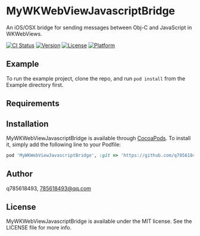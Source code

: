 # MyWKWebViewJavascriptBridge

An iOS/OSX bridge for sending messages between Obj-C and JavaScript in WKWebViews.

[![CI Status](https://img.shields.io/travis/q785618493/MyWKWebViewJavascriptBridge.svg?style=flat)](https://travis-ci.org/q785618493/MyWKWebViewJavascriptBridge)
[![Version](https://img.shields.io/cocoapods/v/MyWKWebViewJavascriptBridge.svg?style=flat)](https://cocoapods.org/pods/MyWKWebViewJavascriptBridge)
[![License](https://img.shields.io/cocoapods/l/MyWKWebViewJavascriptBridge.svg?style=flat)](https://cocoapods.org/pods/MyWKWebViewJavascriptBridge)
[![Platform](https://img.shields.io/cocoapods/p/MyWKWebViewJavascriptBridge.svg?style=flat)](https://cocoapods.org/pods/MyWKWebViewJavascriptBridge)

## Example

To run the example project, clone the repo, and run `pod install` from the Example directory first.

## Requirements

## Installation

MyWKWebViewJavascriptBridge is available through [CocoaPods](https://cocoapods.org). To install
it, simply add the following line to your Podfile:

```ruby
pod 'MyWKWebViewJavascriptBridge', :git => 'https://github.com/q785618493/MyWKWebViewJavascriptBridge.git'
```

## Author

q785618493, 785618493@qq.com

## License

MyWKWebViewJavascriptBridge is available under the MIT license. See the LICENSE file for more info.
